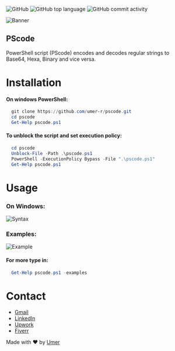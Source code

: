 ![GitHub](https://img.shields.io/github/license/umer-r/pscode) ![GitHub top language](https://img.shields.io/github/languages/top/umer-r/pscode) ![GitHub commit activity](https://img.shields.io/github/commit-activity/m/umer-r/pscode)

![Banner](https://user-images.githubusercontent.com/83476929/203339985-025c5160-367a-4c5b-b973-23b7ed1ea22e.png)

## PScode

PowerShell script (PScode) encodes and decodes regular strings to Base64, Hexa, Binary and vice versa.

# Installation
#### On windows PowerShell:

```powershell
  git clone https://github.com/umer-r/pscode.git
  cd pscode
  Get-Help pscode.ps1
```
#### To unblock the script and set execution policy:

```powershell
  cd pscode
  Unblock-File -Path .\pscode.ps1
  PowerShell -ExecutionPolicy Bypass -File ".\pscode.ps1"
  Get-Help pscode.ps1
```

# Usage
### On Windows:

![Syntax](https://user-images.githubusercontent.com/83476929/203141926-5507ddab-c5ee-4090-9d2a-b1033dd8181e.png)

### Examples:

![Example](https://user-images.githubusercontent.com/83476929/203342161-c6136220-5fe0-4738-af01-2b1b15a37258.png)

#### For more type in:

```powershell
  Get-Help pscode.ps1 -examples
```

# Contact

- [Gmail](mailto:russs3400@gmail.com)
- [LinkedIn](https://www.linkedin.com/in/umer-mehmood-437120214/)
- [Upwork](https://www.upwork.com/o/profiles/users/~011184505ed9059668/)
- [Fiverr](https://www.fiverr.com/hamza_rajaz)

Made with :heart: by [Umer](https://twitter.com/UmerMehmood_)